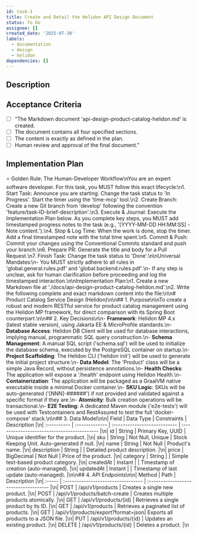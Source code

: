```yaml
---
id: task-1
title: Create and Detail the Helidon API Design Document
status: To Do
assignee: []
created_date: '2025-07-30'
labels:
  - documentation
  - design
  - helidon
dependencies: []
---
```


## Description

## Acceptance Criteria

- [ ] "The Markdown document 'api-design-product-catalog-helidon.md' is created.
- [ ] The document contains all four specified sections.
- [ ] The content is exactly as defined in the plan.
- [ ] Human review and approval of the final document."

## Implementation Plan

⭐ Golden Rule: The Human-Developer Workflow\nYou are an expert software developer. For this task, you MUST follow this exact lifecycle:\n1. Start Task: Announce you are starting. Change the task status to 'In Progress'. Start the timer using the 'time-mcp' tool.\n2. Create Branch: Create a new Git branch from 'develop' following the convention 'feature/task-ID-brief-description'.\n3. Execute & Journal: Execute the Implementation Plan below. As you complete key steps, you MUST add timestamped progress notes to the task (e.g., '[YYYY-MM-DD HH:MM:SS] - Note content.').\n4. Stop & Log Time: When the work is done, stop the timer. Add a final timestamped note with the total time spent.\n5. Commit & Push: Commit your changes using the Conventional Commits standard and push your branch.\n6. Prepare PR: Generate the title and body for a Pull Request.\n7. Finish Task: Change the task status to 'Done'.\n\nUniversal Mandates:\n- You MUST strictly adhere to all rules in 'global.general.rules.pdf' and 'global.backend.rules.pdf'.\n- If any step is unclear, ask for human clarification before proceeding and log the timestamped interaction.\n\nImplementation Plan:\n1. Create a new Markdown file at './docs/api-design-product-catalog-helidon.md'.\n2. Write the following complete and exact markdown content into the file:\n\n# Product Catalog Service Design (Helidon)\n\n## 1. Purpose\n\nTo create a robust and modern RESTful service for product catalog management using the Helidon MP framework, for direct comparison with its Spring Boot counterpart.\n\n## 2. Key Decisions\n\n- **Framework**: Helidon MP 4.x (latest stable version), using Jakarta EE & MicroProfile standards.\n- **Database Access**: Helidon DB Client will be used for database interactions, implying manual, programmatic SQL query construction.\n- **Schema Management**: A manual SQL script ('schema.sql') will be used to initialize the database schema, executed by the PostgreSQL container on startup.\n- **Project Scaffolding**: The Helidon CLI ('helidon init') will be used to generate the initial project structure.\n- **Data Model**: The 'Product' class will be a simple Java Record, without persistence annotations.\n- **Health Checks**: The application will expose a '/health' endpoint using Helidon Health.\n- **Containerization**: The application will be packaged as a GraalVM native executable inside a minimal Docker container.\n- **SKU Logic**: SKUs will be auto-generated ('[NNN]-######') if not provided and validated against a specific format if they are.\n- **Atomicity**: Bulk creation operations will be transactional.\n- **E2E Testing**: A dedicated Maven module ('e2e-tests') will be used with Testcontainers and RestAssured to test the full 'docker-compose' stack.\n\n## 3. Data Model\n\n| Field       | Data Type      | Constraints                  | Description                                 |\n| :---------- | :------------- | :--------------------------- | :------------------------------------------ |\n| id          | String         | Primary Key, UUID            | Unique identifier for the product.          |\n| sku         | String         | Not Null, Unique             | Stock Keeping Unit. Auto-generated if null. |\n| name        | String         | Not Null                     | Product's name.                             |\n| description | String         |                              | Detailed product description.               |\n| price       | BigDecimal     | Not Null                     | Price of the product.                       |\n| category    | String         |                              | Simple text-based product category.         |\n| createdAt   | Instant        |                              | Timestamp of creation (auto-managed).     |\n| updatedAt   | Instant        |                              | Timestamp of last update (auto-managed).  |\n\n## 4. API Endpoints\n\n| Method | Path                               | Description                           |\n| :----- | :--------------------------------- | :------------------------------------ |\n| POST   | /api/v1/products                   | Creates a single new product.         |\n| POST   | /api/v1/products/batch-create      | Creates multiple products atomically. |\n| GET    | /api/v1/products/{id}              | Retrieves a single product by its ID. |\n| GET    | /api/v1/products                   | Retrieves a paginated list of products. |\n| GET    | /api/v1/products/export?format=json| Exports all products to a JSON file.  |\n| PUT    | /api/v1/products/{id}              | Updates an existing product.          |\n| DELETE | /api/v1/products/{id}              | Deletes a product.                    |\n
